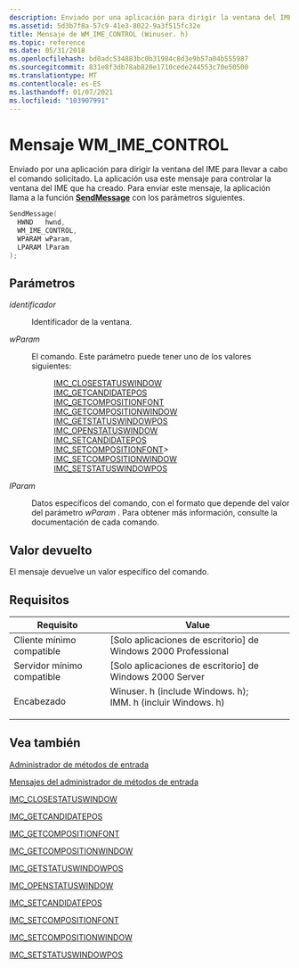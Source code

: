 ```yaml
---
description: Enviado por una aplicación para dirigir la ventana del IME para llevar a cabo el comando solicitado.
ms.assetid: 5d3b7f8a-57c9-41e3-8022-9a3f515fc32e
title: Mensaje de WM_IME_CONTROL (Winuser. h)
ms.topic: reference
ms.date: 05/31/2018
ms.openlocfilehash: bd0adc534883bc0b31984c8d3e9b57a04b555987
ms.sourcegitcommit: 831e8f3db78ab820e1710cede244553c70e50500
ms.translationtype: MT
ms.contentlocale: es-ES
ms.lasthandoff: 01/07/2021
ms.locfileid: "103907991"
---
```

# <a name="wm_ime_control-message"></a>Mensaje WM_IME_CONTROL

Enviado por una aplicación para dirigir la ventana del IME para llevar a cabo el comando solicitado. La aplicación usa este mensaje para controlar la ventana del IME que ha creado. Para enviar este mensaje, la aplicación llama a la función [**SendMessage**](/windows/win32/api/winuser/nf-winuser-sendmessage) con los parámetros siguientes.


```C++
SendMessage(
  HWND   hwnd,
  WM_IME_CONTROL, 
  WPARAM wParam,
  LPARAM lParam             
);
```



## <a name="parameters"></a>Parámetros

<dl> <dt>

*identificador* 
</dt> <dd>

Identificador de la ventana.

</dd> <dt>

*wParam* 
</dt> <dd>

El comando. Este parámetro puede tener uno de los valores siguientes:

<dl>
<dd><a href="imc-closestatuswindow.md">IMC_CLOSESTATUSWINDOW</a></dd> 
<dd><a href="imc-getcandidatepos.md">IMC_GETCANDIDATEPOS</a></dd> 
<dd><a href="imc-getcompositionfont.md">IMC_GETCOMPOSITIONFONT</a></dd> 
<dd><a href="imc-getcompositionwindow.md">IMC_GETCOMPOSITIONWINDOW</a></dd> 
<dd><a href="imc-getstatuswindowpos.md">IMC_GETSTATUSWINDOWPOS</a></dd> 
<dd><a href="imc-openstatuswindow.md">IMC_OPENSTATUSWINDOW</a></dd> 
<dd><a href="imc-setcandidatepos.md">IMC_SETCANDIDATEPOS</a></dd> 
<dd><a href="imc-setcompositionfont.md">IMC_SETCOMPOSITIONFONT</a>></dd> 
<dd><a href="imc-setcompositionwindow.md">IMC_SETCOMPOSITIONWINDOW</a></dd> 
<dd><a href="imc-setstatuswindowpos.md">IMC_SETSTATUSWINDOWPOS</a></dd> 
</dl>
</dd>

<dt>

*lParam* 
</dt> <dd>

Datos específicos del comando, con el formato que depende del valor del parámetro *wParam* . Para obtener más información, consulte la documentación de cada comando.

</dd> </dl>

## <a name="return-value"></a>Valor devuelto

El mensaje devuelve un valor específico del comando.

## <a name="requirements"></a>Requisitos



| Requisito | Value |
|-------------------------------------|-------------------------------------------------------------------------------------------------------------------------------------------------------------------------------------------|
| Cliente mínimo compatible<br/> | \[Solo aplicaciones de escritorio\] de Windows 2000 Professional<br/>                                                                                                                                |
| Servidor mínimo compatible<br/> | \[Solo aplicaciones de escritorio\] de Windows 2000 Server<br/>                                                                                                                                      |
| Encabezado<br/>                   | <dl> <dt>Winuser. h (include Windows. h); </dt> <dt>IMM. h (incluir Windows. h)</dt> </dl> |



## <a name="see-also"></a>Vea también

<dl> <dt>

[Administrador de métodos de entrada](input-method-manager.md)
</dt> <dt>

[Mensajes del administrador de métodos de entrada](input-method-manager-messages.md)
</dt> <dt>

[IMC_CLOSESTATUSWINDOW](imc-closestatuswindow.md)
</dt> <dt>

[IMC_GETCANDIDATEPOS](imc-getcandidatepos.md)
</dt> <dt>

[IMC_GETCOMPOSITIONFONT](imc-getcompositionfont.md)
</dt> <dt>

[IMC_GETCOMPOSITIONWINDOW](imc-getcompositionwindow.md)
</dt> <dt>

[IMC_GETSTATUSWINDOWPOS](imc-getstatuswindowpos.md)
</dt> <dt>

[IMC_OPENSTATUSWINDOW](imc-openstatuswindow.md)
</dt> <dt>

[IMC_SETCANDIDATEPOS](imc-setcandidatepos.md)
</dt> <dt>

[IMC_SETCOMPOSITIONFONT](imc-setcompositionfont.md)
</dt> <dt>

[IMC_SETCOMPOSITIONWINDOW](imc-setcompositionwindow.md)
</dt> <dt>

[IMC_SETSTATUSWINDOWPOS](imc-setstatuswindowpos.md)
</dt> </dl>

 

 

